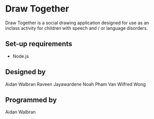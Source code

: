 # Draw Together
Draw Together is a social drawing application designed for use as an inclass activity for children with speech and / or language disorders.

## Set-up requirements
- Node.js

## Designed by
Aidan Walbran
Raveen Jayawardene
Noah Pham Van
Wilfred Wong

## Programmed by
Aidan Walbran